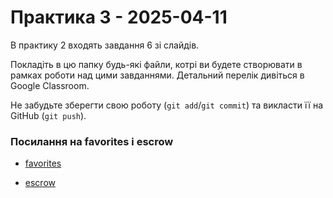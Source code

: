 # Практика 3 - 2025-04-11

В практику 2 входять завдання 6 зі слайдів.

Покладіть в цю папку будь-які файли, котрі ви будете створювати в рамках роботи
над цими завданнями. Детальний перелік дивіться в Google Classroom.

Не забудьте зберегти свою роботу (`git add`/`git commit`) та викласти її на
GitHub (`git push`).

### Посилання на favorites і escrow

-   [favorites](https://github.com/SerhiiZavadskyi/favorites)

-   [escrow](https://github.com/SerhiiZavadskyi/escrow)
